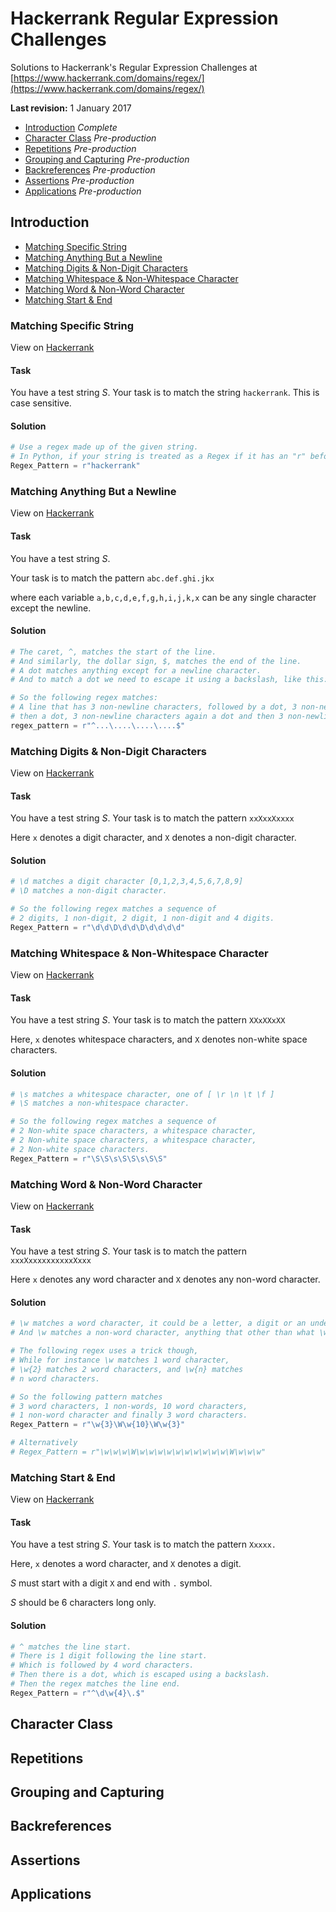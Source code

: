 # Hackerrank Regular Expression Challenges

Solutions to Hackerrank's Regular Expression Challenges at [https://www.hackerrank.com/domains/regex/](https://www.hackerrank.com/domains/regex/)

**Last revision:** 1 January 2017

* [Introduction](#Introduction) *Complete*
* [Character Class](#Character-Class) *Pre-production*
* [Repetitions](#Repetitions) *Pre-production*
* [Grouping and Capturing](#Grouping-and-Capturing) *Pre-production*
* [Backreferences](#Backreferences) *Pre-production*
* [Assertions](#Assertions) *Pre-production*
* [Applications](#Applications) *Pre-production*

## Introduction

* [Matching Specific String](#Matching-Specific-String)
* [Matching Anything But a Newline](#Matching-Anything-But-a-Newline)
* [Matching Digits & Non-Digit Characters](#Matching-Digits-\&-Non\-Digit-Characters)
* [Matching Whitespace & Non-Whitespace Character](#Matching-Whitespace-\&-Non\-Whitespace-Character)
* [Matching Word & Non-Word Character](#Matching-Word-\&-Non\-Word-Character)
* [Matching Start & End](#Matching-Start-\&-End)

### Matching Specific String

View on [Hackerrank](https://www.hackerrank.com/challenges/matching-specific-string)

#### Task
You have a test string *S*. Your task is to match the string `hackerrank`. This is case sensitive.

#### Solution
~~~python
# Use a regex made up of the given string.
# In Python, if your string is treated as a Regex if it has an "r" before the first quote.
Regex_Pattern = r"hackerrank"	
~~~

### Matching Anything But a Newline

View on [Hackerrank](https://www.hackerrank.com/challenges/matching-anything-but-new-line)

#### Task
You have a test string *S*.
 
Your task is to match the pattern `abc.def.ghi.jkx`

where each variable `a,b,c,d,e,f,g,h,i,j,k,x` can be any single character except the newline.

#### Solution
~~~python
# The caret, ^, matches the start of the line.
# And similarly, the dollar sign, $, matches the end of the line.
# A dot matches anything except for a newline character.
# And to match a dot we need to escape it using a backslash, like this: \.

# So the following regex matches:
# A line that has 3 non-newline characters, followed by a dot, 3 non-newline characters again,
# then a dot, 3 non-newline characters again a dot and then 3 non-newline characters and nothing else.
regex_pattern = r"^...\....\....\....$"
~~~

### Matching Digits & Non-Digit Characters

View on [Hackerrank](https://www.hackerrank.com/challenges/matching-digits-non-digit-character)

#### Task
You have a test string *S*. Your task is to match the pattern `xxXxxXxxxx`

Here `x` denotes a digit character, and `X` denotes a non-digit character.

#### Solution
~~~python
# \d matches a digit character [0,1,2,3,4,5,6,7,8,9]
# \D matches a non-digit character.

# So the following regex matches a sequence of
# 2 digits, 1 non-digit, 2 digit, 1 non-digit and 4 digits.
Regex_Pattern = r"\d\d\D\d\d\D\d\d\d\d"
~~~

### Matching Whitespace & Non-Whitespace Character

View on [Hackerrank](https://www.hackerrank.com/challenges/matching-whitespace-non-whitespace-character)

#### Task
You have a test string *S*. Your task is to match the pattern `XXxXXxXX`

Here, `x` denotes whitespace characters, and `X` denotes non-white space characters.

#### Solution
~~~python
# \s matches a whitespace character, one of [ \r \n \t \f ]
# \S matches a non-whitespace character.

# So the following regex matches a sequence of
# 2 Non-white space characters, a whitespace character,
# 2 Non-white space characters, a whitespace character,
# 2 Non-white space characters.
Regex_Pattern = r"\S\S\s\S\S\s\S\S"
~~~

### Matching Word & Non-Word Character

View on [Hackerrank](https://www.hackerrank.com/challenges/matching-word-non-word)

#### Task

You have a test string *S*. Your task is to match the pattern `xxxXxxxxxxxxxxXxxx`

Here `x` denotes any word character and `X` denotes any non-word character.

#### Solution
~~~python
# \w matches a word character, it could be a letter, a digit or an underscore.
# And \w matches a non-word character, anything that other than what \w matches.

# The following regex uses a trick though,
# While for instance \w matches 1 word character,
# \w{2} matches 2 word characters, and \w{n} matches
# n word characters.

# So the following pattern matches
# 3 word characters, 1 non-words, 10 word characters,
# 1 non-word character and finally 3 word characters.
Regex_Pattern = r"\w{3}\W\w{10}\W\w{3}"

# Alternatively
# Regex_Pattern = r"\w\w\w\W\w\w\w\w\w\w\w\w\w\w\W\w\w\w"
~~~

### Matching Start & End

View on [Hackerrank](https://www.hackerrank.com/challenges/matching-start-end)

#### Task

You have a test string *S*. Your task is to match the pattern `Xxxxx.`

Here, `x` denotes a word character, and `X` denotes a digit. 

*S* must start with a digit `X` and end with `.` symbol. 

*S* should be 6 characters long only.

#### Solution

~~~python
# ^ matches the line start.
# There is 1 digit following the line start.
# Which is followed by 4 word characters.
# Then there is a dot, which is escaped using a backslash.
# Then the regex matches the line end.
Regex_Pattern = r"^\d\w{4}\.$"
~~~

## Character Class

## Repetitions

## Grouping and Capturing

## Backreferences

## Assertions

## Applications


